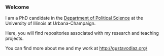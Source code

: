 ### Welcome

I am a PhD candidate in the [Department of Political Science](https://pol.illinois.edu/) at the University of Illinois at Urbana-Champaign.

Here, you will find repositories associated with my research and teaching projects.

You can find more about me and my work at http://gustavodiaz.org/

<!--
**gustavo-diaz/gustavo-diaz** is a ✨ _special_ ✨ repository because its `README.md` (this file) appears on your GitHub profile.

Here are some ideas to get you started:

- 🔭 I’m currently working on ...
- 🌱 I’m currently learning ...
- 👯 I’m looking to collaborate on ...
- 🤔 I’m looking for help with ...
- 💬 Ask me about ...
- 📫 How to reach me: ...
- 😄 Pronouns: ...
- ⚡ Fun fact: ...
-->
